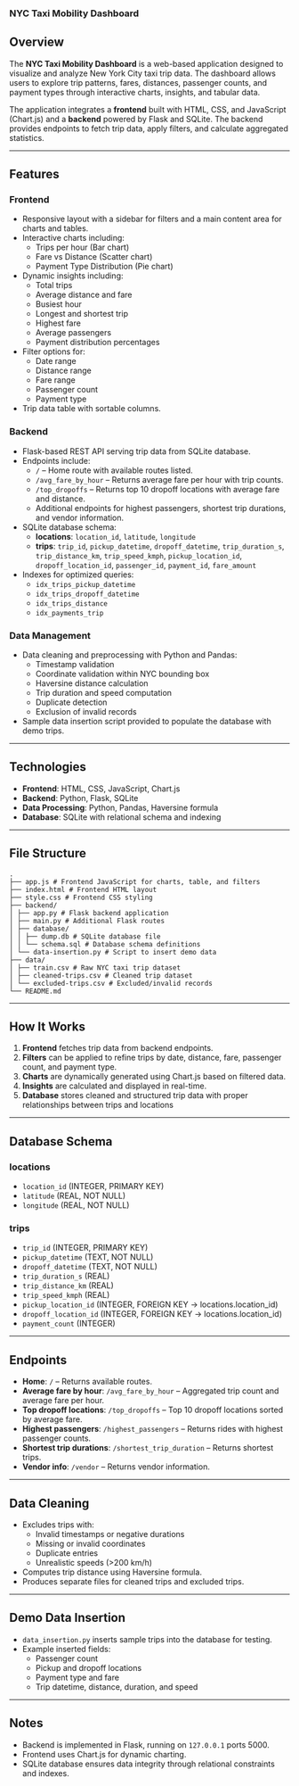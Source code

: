 ### NYC Taxi Mobility Dashboard

## Overview
The **NYC Taxi Mobility Dashboard** is a web-based application designed to visualize and analyze New York City taxi trip data. The dashboard allows users to explore trip patterns, fares, distances, passenger counts, and payment types through interactive charts, insights, and tabular data.

The application integrates a **frontend** built with HTML, CSS, and JavaScript (Chart.js) and a **backend** powered by Flask and SQLite. The backend provides endpoints to fetch trip data, apply filters, and calculate aggregated statistics.

---

## Features

### Frontend
- Responsive layout with a sidebar for filters and a main content area for charts and tables.
- Interactive charts including:
  - Trips per hour (Bar chart)
  - Fare vs Distance (Scatter chart)
  - Payment Type Distribution (Pie chart)
- Dynamic insights including:
  - Total trips
  - Average distance and fare
  - Busiest hour
  - Longest and shortest trip
  - Highest fare
  - Average passengers
  - Payment distribution percentages
- Filter options for:
  - Date range
  - Distance range
  - Fare range
  - Passenger count
  - Payment type
- Trip data table with sortable columns.

### Backend
- Flask-based REST API serving trip data from SQLite database.
- Endpoints include:
  - `/` – Home route with available routes listed.
  - `/avg_fare_by_hour` – Returns average fare per hour with trip counts.
  - `/top_dropoffs` – Returns top 10 dropoff locations with average fare and distance.
  - Additional endpoints for highest passengers, shortest trip durations, and vendor information.
- SQLite database schema:
  - **locations**: `location_id`, `latitude`, `longitude`
  - **trips**: `trip_id`, `pickup_datetime`, `dropoff_datetime`, `trip_duration_s`, `trip_distance_km`, `trip_speed_kmph`, `pickup_location_id`, `dropoff_location_id`, `passenger_id`, `payment_id`, `fare_amount`
- Indexes for optimized queries:
  - `idx_trips_pickup_datetime`
  - `idx_trips_dropoff_datetime`
  - `idx_trips_distance`
  - `idx_payments_trip`

### Data Management
- Data cleaning and preprocessing with Python and Pandas:
  - Timestamp validation
  - Coordinate validation within NYC bounding box
  - Haversine distance calculation
  - Trip duration and speed computation
  - Duplicate detection
  - Exclusion of invalid records
- Sample data insertion script provided to populate the database with demo trips.

---

## Technologies
- **Frontend**: HTML, CSS, JavaScript, Chart.js
- **Backend**: Python, Flask, SQLite
- **Data Processing**: Python, Pandas, Haversine formula
- **Database**: SQLite with relational schema and indexing

---

## File Structure
```
.
├── app.js # Frontend JavaScript for charts, table, and filters
├── index.html # Frontend HTML layout
├── style.css # Frontend CSS styling
├── backend/
│ ├── app.py # Flask backend application
│ ├── main.py # Additional Flask routes
│ ├── database/
│ │ ├── dump.db # SQLite database file
│ │ └── schema.sql # Database schema definitions
│ └── data-insertion.py # Script to insert demo data
├── data/
│ ├── train.csv # Raw NYC taxi trip dataset
│ ├── cleaned-trips.csv # Cleaned trip dataset
│ └── excluded-trips.csv # Excluded/invalid records
└── README.md 
```
---

## How It Works
1. **Frontend** fetches trip data from backend endpoints.
2. **Filters** can be applied to refine trips by date, distance, fare, passenger count, and payment type.
3. **Charts** are dynamically generated using Chart.js based on filtered data.
4. **Insights** are calculated and displayed in real-time.
5. **Database** stores cleaned and structured trip data with proper relationships between trips and locations

---

## Database Schema

### locations
- `location_id` (INTEGER, PRIMARY KEY)
- `latitude` (REAL, NOT NULL)
- `longitude` (REAL, NOT NULL)

### trips
- `trip_id` (INTEGER, PRIMARY KEY)
- `pickup_datetime` (TEXT, NOT NULL)
- `dropoff_datetime` (TEXT, NOT NULL)
- `trip_duration_s` (REAL)
- `trip_distance_km` (REAL)
- `trip_speed_kmph` (REAL)
- `pickup_location_id` (INTEGER, FOREIGN KEY → locations.location_id)
- `dropoff_location_id` (INTEGER, FOREIGN KEY → locations.location_id)
- `payment_count` (INTEGER)

---

## Endpoints

- **Home**: `/` – Returns available routes.
- **Average fare by hour**: `/avg_fare_by_hour` – Aggregated trip count and average fare per hour.
- **Top dropoff locations**: `/top_dropoffs` – Top 10 dropoff locations sorted by average fare.
- **Highest passengers**: `/highest_passengers` – Returns rides with highest passenger counts.
- **Shortest trip durations**: `/shortest_trip_duration` – Returns shortest trips.
- **Vendor info**: `/vendor` – Returns vendor information.

---

## Data Cleaning
- Excludes trips with:
  - Invalid timestamps or negative durations
  - Missing or invalid coordinates
  - Duplicate entries
  - Unrealistic speeds (>200 km/h)
- Computes trip distance using Haversine formula.
- Produces separate files for cleaned trips and excluded trips.

---

## Demo Data Insertion
- `data_insertion.py` inserts sample trips into the database for testing.
- Example inserted fields:
  - Passenger count
  - Pickup and dropoff locations
  - Payment type and fare
  - Trip datetime, distance, duration, and speed

---

## Notes
- Backend is implemented in Flask, running on `127.0.0.1` ports 5000.
- Frontend uses Chart.js for dynamic charting.
- SQLite database ensures data integrity through relational constraints and indexes.

